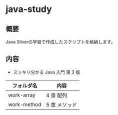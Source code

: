# java-study

## 概要

Java Silverの学習で作成したスクリプトを格納します。

## 内容

- スッキリ分かる Java 入門 第 3 版

| フォルダ名 | 内容 |
| --- | --- |
| work-array | 4 章 配列 |
| work-method | 5 章 メソッド |